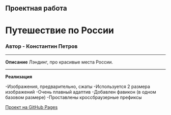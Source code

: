 ## Проектная работа
# Путешествие по России

### Автор - Константин Петров

---

**Описание**
Лэндинг, про красивые места России.

---

**Реализация**

-Изображения, предварительно, сжаты
-Используется 2 размера изображений
-Очень плавный адаптив
-Добавлен фавикон (в одном базовом размере)
-Проставлены кроссбраузерные префиксы

[Проект на GitHub Pages](https://konstantinpetrov5.github.io/russian-travel/)

